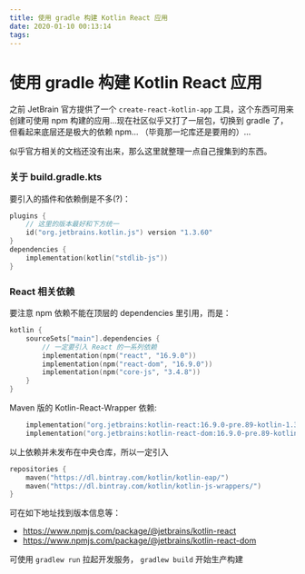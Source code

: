 ```yaml
---
title: 使用 gradle 构建 Kotlin React 应用
date: 2020-01-10 00:13:14
tags:
---
```

# 使用 gradle 构建 Kotlin React 应用

之前 JetBrain 官方提供了一个 `create-react-kotlin-app` 工具，这个东西可用来创建可使用 npm 构建的应用…现在社区似乎又打了一层包，切换到 gradle 了，但看起来底层还是极大的依赖 npm… （毕竟那一坨库还是要用的）…

似乎官方相关的文档还没有出来，那么这里就整理一点自己搜集到的东西。

### 关于 build.gradle.kts

要引入的插件和依赖倒是不多(?)：
```kotlin
plugins {
    // 这里的版本最好和下方统一
    id("org.jetbrains.kotlin.js") version "1.3.60"
}
dependencies {
    implementation(kotlin("stdlib-js"))
}
```

### React 相关依赖

要注意 npm 依赖不能在顶层的 dependencies 里引用，而是：
```kotlin
kotlin {
    sourceSets["main"].dependencies {
        // 一定要引入 React 的一系列依赖
        implementation(npm("react", "16.9.0"))
        implementation(npm("react-dom", "16.9.0"))
        implementation(npm("core-js", "3.4.8"))
    }
}
```


Maven 版的 Kotlin-React-Wrapper 依赖:
```kotlin
    implementation("org.jetbrains:kotlin-react:16.9.0-pre.89-kotlin-1.3.60")
    implementation("org.jetbrains:kotlin-react-dom:16.9.0-pre.89-kotlin-1.3.60")
```
以上依赖并未发布在中央仓库，所以一定引入
```kotlin
repositories {
    maven("https://dl.bintray.com/kotlin/kotlin-eap/")
    maven("https://dl.bintray.com/kotlin/kotlin-js-wrappers/")
}
```

可在如下地址找到版本信息等：
- https://www.npmjs.com/package/@jetbrains/kotlin-react
- https://www.npmjs.com/package/@jetbrains/kotlin-react-dom

可使用 `gradlew run` 拉起开发服务， `gradlew build` 开始生产构建